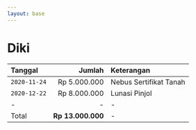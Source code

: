 ```yaml
---
layout: base
---
```


# Diki

| Tanggal | Jumlah | Keterangan |
| :- | -: | :- |
| `2020-11-24` | Rp 5.000.000 | Nebus Sertifikat Tanah |
| `2020-12-22` | Rp 8.000.000 | Lunasi Pinjol |
| - | - | - |
| Total | **Rp 13.000.000** | - |